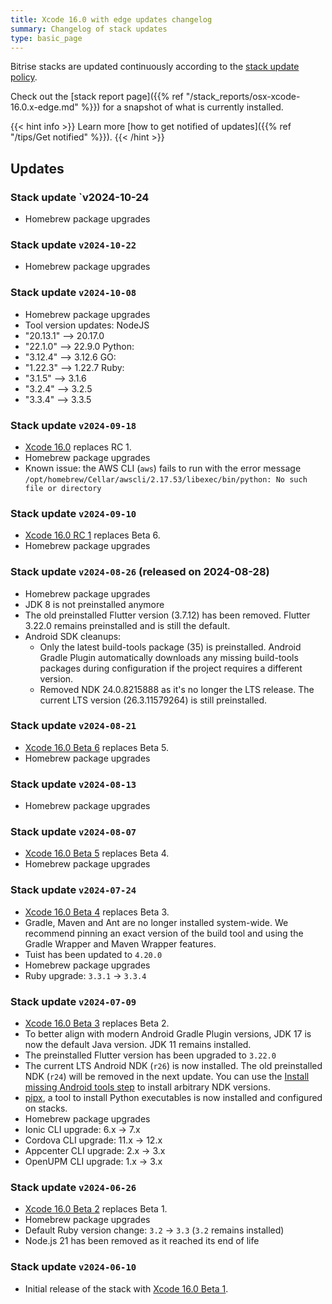 ```yaml
---
title: Xcode 16.0 with edge updates changelog
summary: Changelog of stack updates
type: basic_page
---
```


Bitrise stacks are updated continuously according to the [stack update policy](https://devcenter.bitrise.io/en/infrastructure/build-stacks/stack-update-policy.html).

Check out the [stack report page]({{% ref "/stack_reports/osx-xcode-16.0.x-edge.md" %}}) for a snapshot of what is currently installed.

{{< hint info >}}
Learn more [how to get notified of updates]({{% ref "/tips/Get notified" %}}).
{{< /hint >}}

## Updates

### Stack update `v2024-10-24

- Homebrew package upgrades

### Stack update `v2024-10-22`

- Homebrew package upgrades

### Stack update `v2024-10-08`

- Homebrew package upgrades
- Tool version updates:
NodeJS
- "20.13.1"   --> 20.17.0
- "22.1.0"  --> 22.9.0
Python:
- "3.12.4" --> 3.12.6
GO:
- "1.22.3" --> 1.22.7
Ruby:
- "3.1.5" --> 3.1.6
- "3.2.4" --> 3.2.5
- "3.3.4" -->  3.3.5

### Stack update `v2024-09-18`

- [Xcode 16.0](https://developer.apple.com/documentation/xcode-release-notes/xcode-16-release-notes) replaces RC 1.
- Homebrew package upgrades
- Known issue: the AWS CLI (`aws`) fails to run with the error message `/opt/homebrew/Cellar/awscli/2.17.53/libexec/bin/python: No such file or directory`

### Stack update `v2024-09-10`

- [Xcode 16.0 RC 1](https://developer.apple.com/documentation/xcode-release-notes/xcode-16-release-notes) replaces Beta 6.
- Homebrew package upgrades

### Stack update `v2024-08-26` (released on 2024-08-28)

- Homebrew package upgrades
- JDK 8 is not preinstalled anymore
- The old preinstalled Flutter version (3.7.12) has been removed. Flutter 3.22.0 remains preinstalled and is still the default.
- Android SDK cleanups:
  - Only the latest build-tools package (35) is preinstalled. Android Gradle Plugin automatically downloads any missing build-tools packages during configuration if the project requires a different version.
  - Removed NDK 24.0.8215888 as it's no longer the LTS release. The current LTS version (26.3.11579264) is still preinstalled.

### Stack update `v2024-08-21`

- [Xcode 16.0 Beta 6](https://developer.apple.com/documentation/xcode-release-notes/xcode-16-release-notes) replaces Beta 5.
- Homebrew package upgrades

### Stack update `v2024-08-13`

- Homebrew package upgrades

### Stack update `v2024-08-07`

- [Xcode 16.0 Beta 5](https://developer.apple.com/documentation/xcode-release-notes/xcode-16-release-notes) replaces Beta 4.
- Homebrew package upgrades

### Stack update `v2024-07-24`

- [Xcode 16.0 Beta 4](https://developer.apple.com/documentation/xcode-release-notes/xcode-16-release-notes) replaces Beta 3.
- Gradle, Maven and Ant are no longer installed system-wide. We recommend pinning an exact version of the build tool and using the Gradle Wrapper and Maven Wrapper features.
- Tuist has been updated to `4.20.0`
- Homebrew package upgrades
- Ruby upgrade: `3.3.1` -> `3.3.4`

### Stack update `v2024-07-09`

- [Xcode 16.0 Beta 3](https://developer.apple.com/documentation/xcode-release-notes/xcode-16-release-notes) replaces Beta 2.
- To better align with modern Android Gradle Plugin versions, JDK 17 is now the default Java version. JDK 11 remains installed.
- The preinstalled Flutter version has been upgraded to `3.22.0`
- The current LTS Android NDK (`r26`) is now installed. The old preinstalled NDK (`r24`) will be removed in the next update. You can use the [Install missing Android tools step](https://github.com/bitrise-steplib/steps-install-missing-android-tools) to install arbitrary NDK versions.
- [pipx](https://github.com/pypa/pipx), a tool to install Python executables is now installed and configured on stacks.
- Homebrew package upgrades
- Ionic CLI upgrade: 6.x → 7.x
- Cordova CLI upgrade: 11.x → 12.x
- Appcenter CLI upgrade: 2.x → 3.x
- OpenUPM CLI upgrade: 1.x → 3.x

### Stack update `v2024-06-26`

- [Xcode 16.0 Beta 2](https://developer.apple.com/documentation/xcode-release-notes/xcode-16-release-notes) replaces Beta 1.
- Homebrew package upgrades
- Default Ruby version change: `3.2` -> `3.3` (`3.2` remains installed)
- Node.js 21 has been removed as it reached its end of life

### Stack update `v2024-06-10`

- Initial release of the stack with [Xcode 16.0 Beta 1](https://developer.apple.com/documentation/xcode-release-notes/xcode-16-release-notes).



